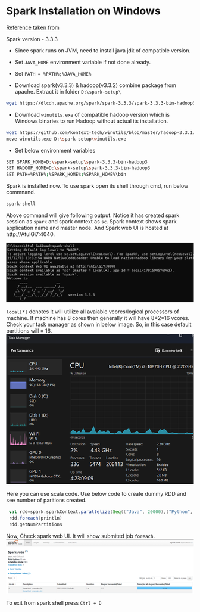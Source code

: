 # Spark Installation on Windows

[Reference taken from](https://medium.com/geekculture/spark-how-to-install-in-5-steps-in-windows-10-9336f289139)

Spark version - 3.3.3

- Since spark runs on JVM, need to install java jdk of compatible version. 

- Set `JAVA_HOME` environment variable if not done already.

- Set `PATH = %PATH%;%JAVA_HOME%`

- Download spark(v3.3.3) & hadoop(v3.3.2) combine package from apache. Extract it in folder `D:\spark-setup\`
```bash
wget https://dlcdn.apache.org/spark/spark-3.3.3/spark-3.3.3-bin-hadoop3.tgz
```

- Download `winutils.exe` of compatible hadoop version which is Windows binaries to run Hadoop without actual its installation.

```bash
wget https://github.com/kontext-tech/winutils/blob/master/hadoop-3.3.1/bin/winutils.exe 
move winutils.exe D:\spark-setup\winutils.exe
```

- Set below environment variables
```bash
SET SPARK_HOME=D:\spark-setup\spark-3.3.3-bin-hadoop3
SET HADOOP_HOME=D:\spark-setup\spark-3.3.3-bin-hadoop3
SET PATH=%PATH%;%SPARK_HOME%;%SPARK_HOME%\bin
```

Spark is installed now. To use spark open its shell through cmd, run below commnand.
```bash
spark-shell
``` 

Above command will give following output. Notice it has created spark session as `spark` and spark context as `sc`.
Spark context shows spark application name and master node. And Spark web UI is hosted at http://AtulGi7:4040.


![Alt text](images/spark-shell.png)

`local[*]` denotes it will utilize all avaiable vcores/logical processors of machine. If machine has 8 cores then generally it will have 8*2=16 vcores. Check your task manager as shown in below image. So, in this case default partitions will = 16.
![Alt text](images/task_manager.png)

 

Here you can use scala code. Use below code to create dummy RDD and see number of paritions created.
```scala
 val rdd=spark.sparkContext.parallelize(Seq(("Java", 20000),("Python", 100000),("Scala", 3000)))
 rdd.foreach(println)
 rdd.getNumPartitions
```

Now, Check spark web UI. It will show submited job `foreach`.
![Alt text](images/spark_web_ui.png)


To exit from spark shell press `Ctrl + D`
